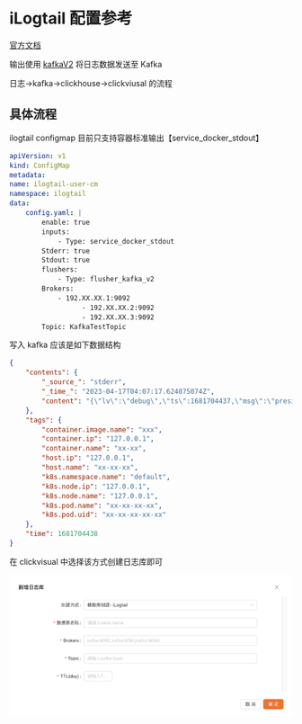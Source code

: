 # iLogtail 配置参考

[官方文档](https://ilogtail.gitbook.io/ilogtail-docs/about/readme)


输出使用 [kafkaV2](https://ilogtail.gitbook.io/ilogtail-docs/data-pipeline/flusher/flusher-kafka_v2) 将日志数据发送至 Kafka

日志->kafka->clickhouse->clickviusal 的流程

## 具体流程

ilogtail configmap 目前只支持容器标准输出【service_docker_stdout】
```yaml
apiVersion: v1
kind: ConfigMap
metadata:
name: ilogtail-user-cm
namespace: ilogtail
data:
    config.yaml: |
        enable: true
        inputs:
            - Type: service_docker_stdout
        Stderr: true
        Stdout: true
        flushers:
            - Type: flusher_kafka_v2
        Brokers:
            - 192.XX.XX.1:9092
                  - 192.XX.XX.2:9092
                  - 192.XX.XX.3:9092
        Topic: KafkaTestTopic
```

写入 kafka 应该是如下数据结构
```json 
{
    "contents": {
        "_source_": "stderr",
        "_time_": "2023-04-17T04:07:17.624075074Z",
        "content": "{\"lv\":\"debug\",\"ts\":1681704437,\"msg\":\"presigned get object URL\"}"
    },
    "tags": {
        "container.image.name": "xxx",
        "container.ip": "127.0.0.1",
        "container.name": "xx-xx",
        "host.ip": "127.0.0.1",
        "host.name": "xx-xx-xx",
        "k8s.namespace.name": "default",
        "k8s.node.ip": "127.0.0.1",
        "k8s.node.name": "127.0.0.1",
        "k8s.pod.name": "xx-xx-xx-xx",
        "k8s.pod.uid": "xx-xx-xx-xx-xx"
    },
    "time": 1681704438
}
```

在 clickvisual 中选择该方式创建日志库即可

![collect-table.png](../../../images/collect-table.png)
